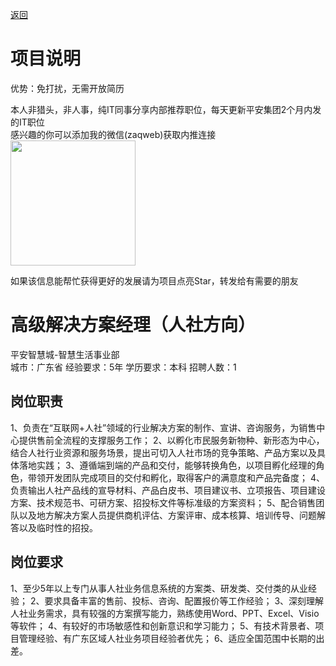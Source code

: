 [返回](../)

# 项目说明

优势：免打扰，无需开放简历

本人非猎头，非人事，纯IT同事分享内部推荐职位，每天更新平安集团2个月内发的IT职位  
感兴趣的你可以添加我的微信(zaqweb)获取内推连接  
<img src="https://github.com/zaqweb/PA-IT-JOBS/blob/master/WechatICode.jpeg"  height="200" width="200">

如果该信息能帮忙获得更好的发展请为项目点亮Star，转发给有需要的朋友

# 高级解决方案经理（人社方向）
平安智慧城-智慧生活事业部  
城市：广东省 经验要求：5年 学历要求：本科  招聘人数：1

## 岗位职责
1、负责在“互联网+人社”领域的行业解决方案的制作、宣讲、咨询服务，为销售中心提供售前全流程的支撑服务工作；
2、以孵化市民服务新物种、新形态为中心，结合人社行业资源和服务场景，提出可切入人社市场的竞争策略、产品方案以及具体落地实践；
3、遵循端到端的产品和交付，能够转换角色，以项目孵化经理的角色，带领开发团队完成项目的交付和孵化，取得客户的满意度和产品完备度；
4、负责输出人社产品线的宣导材料、产品白皮书、项目建议书、立项报告、项目建设方案、技术规范书、可研方案、招投标文件等标准级的方案资料；
5、配合销售团队以及地方解决方案人员提供商机评估、方案评审、成本核算、培训传导、问题解答以及临时性的招投。

## 岗位要求
1、至少5年以上专门从事人社业务信息系统的方案类、研发类、交付类的从业经验；
2、要求具备丰富的售前、投标、咨询、配置报价等工作经验；
3、深刻理解人社业务需求，具有较强的方案撰写能力，熟练使用Word、PPT、Excel、Visio等软件；
4、有较好的市场敏感性和创新意识和学习能力；
5、有技术背景者、项目管理经验、有广东区域人社业务项目经验者优先；
6、适应全国范围中长期的出差。




